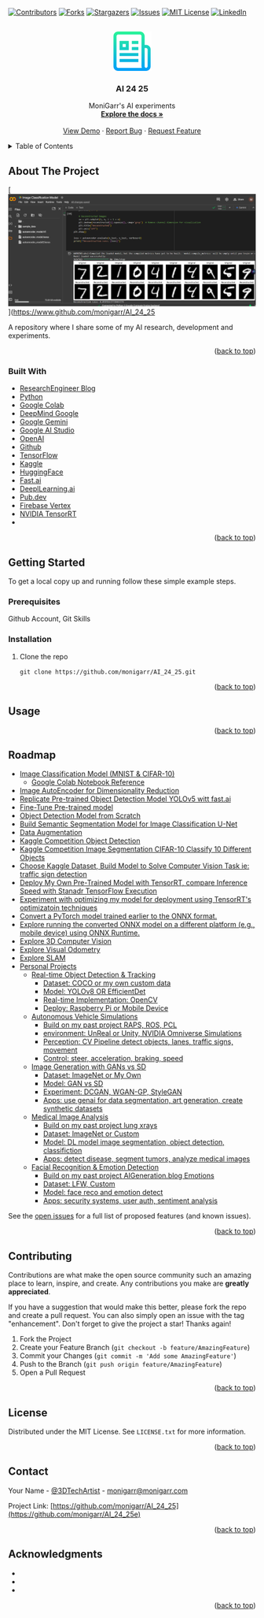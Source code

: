 <div id="top"></div>
<!--
*** Thanks for checking out the Best-README-Template. If you have a suggestion
*** that would make this better, please fork the repo and create a pull request
*** or simply open an issue with the tag "enhancement".
*** Don't forget to give the project a star!
*** Thanks again! Now go create something AMAZING! :D
-->



<!-- PROJECT SHIELDS -->
<!--
*** I'm using markdown "reference style" links for readability.
*** Reference links are enclosed in brackets [ ] instead of parentheses ( ).
*** See the bottom of this document for the declaration of the reference variables
*** for contributors-url, forks-url, etc. This is an optional, concise syntax you may use.
*** https://www.markdownguide.org/basic-syntax/#reference-style-links
-->
[![Contributors][contributors-shield]][contributors-url]
[![Forks][forks-shield]][forks-url]
[![Stargazers][stars-shield]][stars-url]
[![Issues][issues-shield]][issues-url]
[![MIT License][license-shield]][license-url]
[![LinkedIn][linkedin-shield]][linkedin-url]



<!-- PROJECT LOGO -->
<br />
<div align="center">
  <a href="https://github.com/monigarr/AI_24_25">
    <img src="images/logo.png" alt="Logo" width="80" height="80">
  </a>

<h3 align="center">AI 24 25</h3>

  <p align="center">
    MoniGarr's AI experiments
    <br />
    <a href="https://github.com/monigarr/AI_24_25"><strong>Explore the docs »</strong></a>
    <br />
    <br />
    <a href="https://github.com/monigarr/AI_24_25">View Demo</a>
    ·
    <a href="https://github.com/monigarr/AI_24_25/issues">Report Bug</a>
    ·
    <a href="https://github.com/monigarr/AI_24_25/issues">Request Feature</a>
  </p>
</div>



<!-- TABLE OF CONTENTS -->
<details>
  <summary>Table of Contents</summary>
  <ol>
    <li>
      <a href="#about-the-project">About The Project</a>
      <ul>
        <li><a href="#built-with">Built With</a></li>
      </ul>
    </li>
    <li>
      <a href="#getting-started">Getting Started</a>
      <ul>
        <li><a href="#prerequisites">Prerequisites</a></li>
        <li><a href="#installation">Installation</a></li>
      </ul>
    </li>
    <li><a href="#usage">Usage</a></li>
    <li><a href="#roadmap">Roadmap</a></li>
    <li><a href="#contributing">Contributing</a></li>
    <li><a href="#license">License</a></li>
    <li><a href="#contact">Contact</a></li>
    <li><a href="#acknowledgments">Acknowledgments</a></li>
  </ol>
</details>



<!-- ABOUT THE PROJECT -->
## About The Project

[![Product Name Screen Shot][product-screenshot]](https://www.github.com/monigarr/AI_24_25

A repository where I share some of my AI research, development and experiments.

<p align="right">(<a href="#top">back to top</a>)</p>



### Built With

* [ResearchEngineer Blog](https://researchengineer.wordpress.com)
* [Python](https://python.org/)
* [Google Colab](https://colab.research.google.com)
* [DeepMind Google](https://deepmind.google/)
* [Google Gemini](https://www.gemini.com/)
* [Google AI Studio](https://aistudio.google.com/)
* [OpenAI](https://www.openai.com/)
* [Github](https://www.github.com)
* [TensorFlow](https://www.tensorflow.org)
* [Kaggle](https://www.kaggle.com)
* [HuggingFace](https://www.huggingface.io)
* [Fast.ai](https://www.fast.ai)
* [DeeplLearning.ai](https://www.deeplearning.ai/)
* [Pub.dev](https://www.pub.dev/)
* [Firebase Vertex](https://firebase.google.com/docs/vertex-ai)
* [NVIDIA TensorRT](https://developer.nvidia.com/tensorrt)
* []()


<p align="right">(<a href="#top">back to top</a>)</p>



<!-- GETTING STARTED -->
## Getting Started

To get a local copy up and running follow these simple example steps.

### Prerequisites

Github Account, Git Skills

### Installation

1. Clone the repo
   ```
   git clone https://github.com/monigarr/AI_24_25.git
   ```

<p align="right">(<a href="#top">back to top</a>)</p>



<!-- USAGE EXAMPLES -->
## Usage


<p align="right">(<a href="#top">back to top</a>)</p>



<!-- ROADMAP -->
## Roadmap

- [Image Classification Model (MNIST & CIFAR-10)](https://researchengineer.wordpress.com/2024/11/29/week-1-2-foundational-deep-learning-for-computer-vision/)
  - [Google Colab Notebook Reference](https://colab.research.google.com/drive/1VLREdBBr7CqtLHB0pkWYa7H5j7a6AnMM?usp=sharing)
- [Image AutoEncoder for Dimensionality Reduction]()
- [Replicate Pre-trained Object Detection Model YOLOv5 witt fast.ai](https://researchengineer.wordpress.com/2024/11/29/week-1-2-foundational-deep-learning-for-computer-vision/)
- [Fine-Tune Pre-trained model]()
- [Object Detection Model from Scratch]()
- [Build Semantic Segmentation Model for Image Classification U-Net]()
- [Data Augmentation](https://researchengineer.wordpress.com/2024/11/30/week-3-4-deep-dive-into-computer-vision-techniques/)
- [Kaggle Competition Object Detection]()
- [Kaggle Competition Image Segmentation CIFAR-10 Classify 10 Different Objects]()
- [Choose Kaggle Dataset, Build Model to Solve Computer Vision Task ie: traffic sign detection]()
- [Deploy My Own Pre-Trained Model with TensorRT, compare Inference Speed with Stanadr TensorFlow Execution]()
- [Experiment with optimizing my model for deployment using TensorRT's optimizatoin techniques]()
- [Convert a PyTorch model trained earlier to the ONNX format.]()
- [Explore running the converted ONNX model on a different platform (e.g., mobile device) using ONNX Runtime.]()
- [Explore 3D Computer Vision]()
- [Explore Visual Odometry]()
- [Explore SLAM]()
- [Personal Projects]()
  - [Real-time Object Detection & Tracking]()
      - [Dataset: COCO or my own custom data]()
      - [Model: YOLOv8 OR EfficientDet]()
      - [Real-time Implementation: OpenCV ]()
      - [Deploy: Raspberry Pi or Mobile Device]()
  - [Autonomous Vehicle Simulations]()
      - [Build on my past project RAPS, ROS, PCL]()
      - [environment: UnReal or Unity, NVIDIA Omniverse Simulations]()
      - [Perception: CV Pipeline detect objects, lanes, traffic signs, movement]()
      - [Control: steer, acceleration, braking, speed]()
  - [Image Generation with GANs vs SD](https://aiarts.medium.com/)
      - [Dataset: ImageNet or My Own]()
      - [Model: GAN vs SD]()
      - [Experiment: DCGAN, WGAN-GP, StyleGAN]()
      - [Apps: use genai for data segmentation, art generation, create synthetic datasets]()
  - [Medical Image Analysis]()
      - [Build on my past project lung xrays]()
      - [Dataset: ImageNet or Custom]()
      - [Model: DL model image segmentation, object detection, classifiction]()
      - [Apps: detect disease, segment tumors, analyze medical images]()
  - [Facial Recognition & Emotion Detection]()
      - [Build on my past project AIGeneration.blog Emotions](https://www.aigeneration.blog)
      - [Dataset: LFW, Custom]()
      - [Model: face reco and emotion detect]()
      - [Apps: security systems, user auth, sentiment analysis]()


See the [open issues](https://github.com/monigarr/AI_24_25/issues) for a full list of proposed features (and known issues).

<p align="right">(<a href="#top">back to top</a>)</p>



<!-- CONTRIBUTING -->
## Contributing

Contributions are what make the open source community such an amazing place to learn, inspire, and create. Any contributions you make are **greatly appreciated**.

If you have a suggestion that would make this better, please fork the repo and create a pull request. You can also simply open an issue with the tag "enhancement".
Don't forget to give the project a star! Thanks again!

1. Fork the Project
2. Create your Feature Branch (`git checkout -b feature/AmazingFeature`)
3. Commit your Changes (`git commit -m 'Add some AmazingFeature'`)
4. Push to the Branch (`git push origin feature/AmazingFeature`)
5. Open a Pull Request

<p align="right">(<a href="#top">back to top</a>)</p>



<!-- LICENSE -->
## License

Distributed under the MIT License. See `LICENSE.txt` for more information.

<p align="right">(<a href="#top">back to top</a>)</p>



<!-- CONTACT -->
## Contact

Your Name - [@3DTechArtist](https://x.com/3DTechArtist) - monigarr@monigarr.com

Project Link: [https://github.com/monigarr/AI_24_25](https://github.com/monigarr/AI_24_25e)

<p align="right">(<a href="#top">back to top</a>)</p>



<!-- ACKNOWLEDGMENTS -->
## Acknowledgments

* []()
* []()
* []()

<p align="right">(<a href="#top">back to top</a>)</p>



<!-- MARKDOWN LINKS & IMAGES -->
<!-- https://www.markdownguide.org/basic-syntax/#reference-style-links -->
[contributors-shield]: https://img.shields.io/github/contributors/monigarr/AI_24_25.svg?style=for-the-badge
[contributors-url]: https://github.com/monigarr/AI_24_25/graphs/contributors
[forks-shield]: https://img.shields.io/github/forks/monigarr/AI_24_25.svg?style=for-the-badge
[forks-url]: https://github.com/monigarr/AI_24_25/network/members
[stars-shield]: https://img.shields.io/github/stars/monigarr/AI_24_25.svg?style=for-the-badge
[stars-url]: https://github.com/monigarr/AI_24_25/stargazers
[issues-shield]: https://img.shields.io/github/issues/monigarr/AI_24_25.svg?style=for-the-badge
[issues-url]: https://github.com/monigarr/AI_24_25/issues
[license-shield]: https://img.shields.io/github/license/monigarr/AI_24_25.svg?style=for-the-badge
[license-url]: https://github.com/monigarr/AI_24_25/blob/master/LICENSE.txt
[linkedin-shield]: https://img.shields.io/badge/-LinkedIn-black.svg?style=for-the-badge&logo=linkedin&colorB=555
[linkedin-url]: https://linkedin.com/in/3dtechartist
[product-screenshot]: images/screenshot_imageclassifier.png
